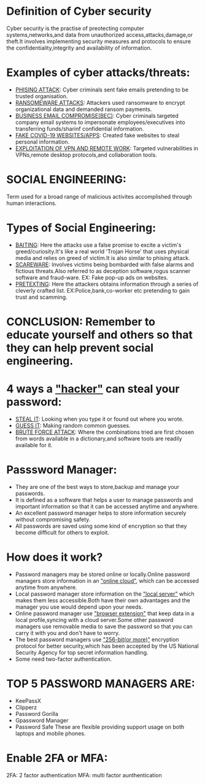 # Definition of Cyber security
Cyber security is the practise of preotecting computer systems,networks,and data from unauthorized access,attacks,damage,or theft.It involves implementing security measures and protocols to ensure the confidentiality,integrity and availability of information.

# Examples of cyber attacks/threats:
- <ins>PHISING ATTACK</ins>: Cyber criminals sent fake emails pretending to be trusted organisation.
- <ins>RANSOMEWARE ATTACKS</ins>: Attackers used ransomware to encrypt organizational data and demanded ransom payments.
- <ins>BUSINESS EMAIL COMPROMISE(BEC)</ins>: Cyber criminals targeted company email systems to impersonate employees/executives into transferring funds/sharinf confidential information.
- <ins>FAKE COVID-19 WEBSITES/APPS</ins>: Created fake websites to steal personal information.
- <ins>EXPLOITATION OF VPN AND REMOTE WORK</ins>: Targeted vulnerabilities in VPNs,remote desktop protocols,and collaboration tools.

# SOCIAL ENGINEERING:
Term used for a broad range of malicious activites accomplished through human interactions.

# Types of Social Engineering:
- <ins>BAITING</ins>: Here the attacks use a false promise to excite a victim's greed/curiosity.It's like a real world 'Trojan Horse' that uses physical media and relies on greed of victim.It is also similar to      phising attack.
- <ins>SCAREWARE</ins>: Involves victims being bombarded with false alarms and fictious threats.Also referred to as deception software,rogus scanner software and fraud-ware.
  EX: Fake pop-up ads on websites.
- <ins>PRETEXTING</ins>: Here the attackers obtains information through a series of cleverly crafted list.
  EX:Police,bank,co-worker etc pretending to gain trust and scamming.

# CONCLUSION: Remember to educate yourself and others so that they can help prevent social engineering.
# 4 ways a <ins>"hacker"</ins> can steal your password:
- <ins>STEAL IT</ins>: Looking when you type it or found out where you wrote.
- <ins>GUESS IT</ins>: Making random common guesses.
- <ins>BRUTE FORCE ATTACK</ins>: Where the combinations tried are first chosen from words available in a dictionary,and software tools are readily available for it.

# Passsword Manager:
- They are one of the best ways to store,backup and manage your passwords.
- It is defined as a software that helps a user to manage passwords and important information so that it can be accessed anytime and anywhere.
- An excellent password manager helps to store information securely without compromising safety.
- All passwords are saved using some kind of encryption so that they become difficult for others to exploit.
  
# How does it work?
- Password managers may be stored online or locally.Online password managers store information in an <ins>"online cloud"</ins>, which can be accessed anytime from anywhere.
- Local password manager store information on the <ins>"local server"</ins> which makes them less accessible.Both have their own advantages and the manager you use would depend upon your needs.
- Online password manager use <ins>"browser extension"</ins> that keep data in a local profile,syncing with a cloud server.Some other password managers use removable media to save the password so that you can       carry it with you and don't have to worry.
- The best password managers use <ins>"256-bit(or more)"</ins> encryption protocol for better security,which has been accepted by the US National Security Agency for top secret information handling.
- Some need two-factor authentication.

# TOP 5 PASSWORD MANAGERS ARE:
- KeePassX
- Clipperz
- Password Gorilla
- Gpassword Manager
- Password Safe
  These are flexible providing support usage on both laptops and mobile phones.

# Enable 2FA or MFA:
2FA: 2 factor authentication
MFA: multi factor aunthentication
